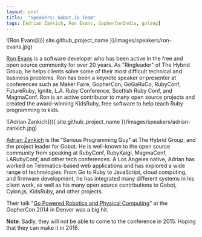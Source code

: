 ```yaml
---
layout: post
title:  "Speakers: Gobot.io Team"
tags: [Adrian Zankich, Ron Evans, GopherConIndia, golang]
---
```


![Ron Evans]({{ site.github_project_name }}/images/speakers/ron-evans.jpg)

[Ron Evans](https://twitter.com/deadprogram) is a software developer who has been active in the free and open source community for over 20 years. As "Ringleader" of The Hybrid Group, he helps clients solve some of their most difficult technical and business problems. Ron has been a keynote speaker or presenter at conferences such as Maker Faire, GopherCon, GoGaRuCo, RubyConf, FutureRuby, Ignite, L.A. Ruby Conference, Scottish Ruby Conf, and MagmaConf. Ron is an active contributor to many open source projects and created the award-winning KidsRuby, free software to help teach Ruby programming to kids.

![Adrian Zankich]({{ site.github_project_name }}/images/speakers/adrian-zankich.jpg)

[Adrian Zankich](https://twitter.com/adzankich) is the "Serious Programming Guy" at The Hybrid Group, and the project leader for Gobot. He is well-known to the open source community from speaking at RubyConf, RubyKaigi, MagmaConf, LARubyConf, and other tech conferences. A Los Angeles native, Adrian has worked on Telematics-based web applications and has explored a wide range of technologies. From Go to Ruby to JavaScript, cloud computing, and firmware development, he has integrated many different systems in his client work, as well as his many open source contributions to Gobot, Cylon.js, KidsRuby, and other projects.

Their talk "[Go Powered Robotics and Physical Computing](http://confreaks.com/videos/3438-gophercon2014-gobot-go-powered-robotics-and-physical-computing)" at the GopherCon 2014 in Denver was a big hit.

**Note**: Sadly, they will not be able to come to the conference in 2015. Hoping that they can make it in 2016.

